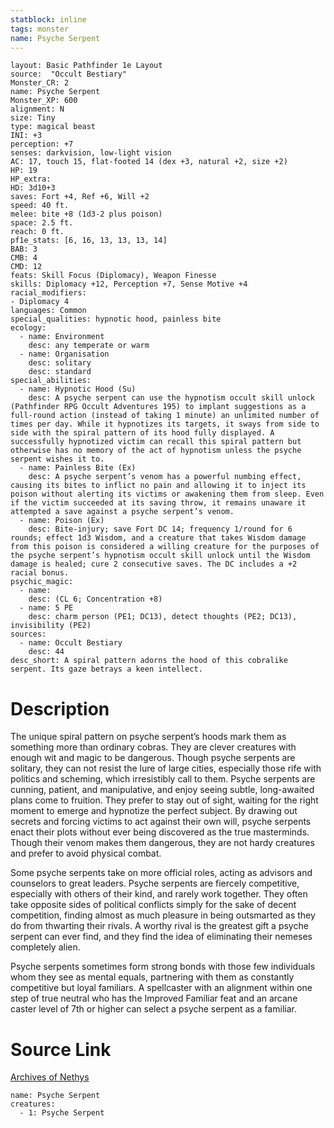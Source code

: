 ```yaml
---
statblock: inline
tags: monster
name: Psyche Serpent
---
```

```statblock
layout: Basic Pathfinder 1e Layout
source:  "Occult Bestiary"
Monster_CR: 2
name: Psyche Serpent
Monster_XP: 600
alignment: N
size: Tiny
type: magical beast
INI: +3
perception: +7
senses: darkvision, low-light vision
AC: 17, touch 15, flat-footed 14 (dex +3, natural +2, size +2)
HP: 19
HP_extra: 
HD: 3d10+3
saves: Fort +4, Ref +6, Will +2
speed: 40 ft.
melee: bite +8 (1d3-2 plus poison)
space: 2.5 ft.
reach: 0 ft.
pf1e_stats: [6, 16, 13, 13, 13, 14]
BAB: 3
CMB: 4
CMD: 12
feats: Skill Focus (Diplomacy), Weapon Finesse
skills: Diplomacy +12, Perception +7, Sense Motive +4
racial_modifiers:
- Diplomacy 4
languages: Common
special_qualities: hypnotic hood, painless bite
ecology:
  - name: Environment
    desc: any temperate or warm
  - name: Organisation
    desc: solitary
    desc: standard
special_abilities:
  - name: Hypnotic Hood (Su)
    desc: A psyche serpent can use the hypnotism occult skill unlock (Pathfinder RPG Occult Adventures 195) to implant suggestions as a full-round action (instead of taking 1 minute) an unlimited number of times per day. While it hypnotizes its targets, it sways from side to side with the spiral pattern of its hood fully displayed. A successfully hypnotized victim can recall this spiral pattern but otherwise has no memory of the act of hypnotism unless the psyche serpent wishes it to.
  - name: Painless Bite (Ex)
    desc: A psyche serpent’s venom has a powerful numbing effect, causing its bites to inflict no pain and allowing it to inject its poison without alerting its victims or awakening them from sleep. Even if the victim succeeded at its saving throw, it remains unaware it attempted a save against a psyche serpent’s venom.
  - name: Poison (Ex)
    desc: Bite-injury; save Fort DC 14; frequency 1/round for 6 rounds; effect 1d3 Wisdom, and a creature that takes Wisdom damage from this poison is considered a willing creature for the purposes of the psyche serpent’s hypnotism occult skill unlock until the Wisdom damage is healed; cure 2 consecutive saves. The DC includes a +2 racial bonus.
psychic_magic:
  - name:
    desc: (CL 6; Concentration +8)
  - name: 5 PE
    desc: charm person (PE1; DC13), detect thoughts (PE2; DC13), invisibility (PE2)
sources:
  - name: Occult Bestiary
    desc: 44
desc_short: A spiral pattern adorns the hood of this cobralike serpent. Its gaze betrays a keen intellect.
```
# Description
The unique spiral pattern on psyche serpent’s hoods mark them as something more than ordinary cobras. They are clever creatures with enough wit and magic to be dangerous. Though psyche serpents are solitary, they can not resist the lure of large cities, especially those rife with politics and scheming, which irresistibly call to them. Psyche serpents are cunning, patient, and manipulative, and enjoy seeing subtle, long-awaited plans come to fruition. They prefer to stay out of sight, waiting for the right moment to emerge and hypnotize the perfect subject. By drawing out secrets and forcing victims to act against their own will, psyche serpents enact their plots without ever being discovered as the true masterminds. Though their venom makes them dangerous, they are not hardy creatures and prefer to avoid physical combat.

Some psyche serpents take on more official roles, acting as advisors and counselors to great leaders. Psyche serpents are fiercely competitive, especially with others of their kind, and rarely work together. They often take opposite sides of political conflicts simply for the sake of decent competition, finding almost as much pleasure in being outsmarted as they do from thwarting their rivals. A worthy rival is the greatest gift a psyche serpent can ever find, and they find the idea of eliminating their nemeses completely alien.

Psyche serpents sometimes form strong bonds with those few individuals whom they see as mental equals, partnering with them as constantly competitive but loyal familiars. A spellcaster with an alignment within one step of true neutral who has the Improved Familiar feat and an arcane caster level of 7th or higher can select a psyche serpent as a familiar.
# Source Link
[Archives of Nethys](https://aonprd.com/MonsterDisplay.aspx?ItemName=Psyche%20Serpent)
```encounter-table
name: Psyche Serpent
creatures:
  - 1: Psyche Serpent
```
